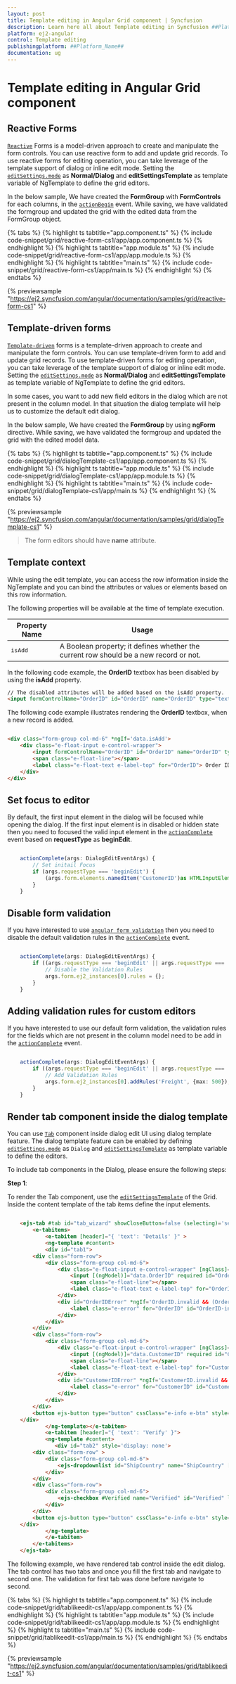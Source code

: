 ```yaml
---
layout: post
title: Template editing in Angular Grid component | Syncfusion
description: Learn here all about Template editing in Syncfusion ##Platform_Name## Grid component of Syncfusion Essential JS 2 and more.
platform: ej2-angular
control: Template editing 
publishingplatform: ##Platform_Name##
documentation: ug
---
```


# Template editing in Angular Grid component

## Reactive Forms

[`Reactive`](https://angular.io/guide/reactive-forms) Forms is a model-driven approach to create and manipulate the form controls. You can use reactive form to add and update grid records. To use reactive forms for editing operation, you can take leverage of the template support of dialog or inline edit mode. Setting the [`editSettings.mode`](https://ej2.syncfusion.com/angular/documentation/api/grid/editSettings/#mode) as **Normal/Dialog** and **editSettingsTemplate** as template variable of NgTemplate to define the grid editors.

In the below sample, We have created the **FormGroup** with **FormControls** for each columns, in the [`actionBegin`](https://ej2.syncfusion.com/angular/documentation/api/grid/#actionbegin)  event. While saving, we have validated the formgroup and updated the grid with the edited data from the FormGroup object.

{% tabs %}
{% highlight ts tabtitle="app.component.ts" %}
{% include code-snippet/grid/reactive-form-cs1/app/app.component.ts %}
{% endhighlight %}
{% highlight ts tabtitle="app.module.ts" %}
{% include code-snippet/grid/reactive-form-cs1/app/app.module.ts %}
{% endhighlight %}
{% highlight ts tabtitle="main.ts" %}
{% include code-snippet/grid/reactive-form-cs1/app/main.ts %}
{% endhighlight %}
{% endtabs %}
  
{% previewsample "https://ej2.syncfusion.com/angular/documentation/samples/grid/reactive-form-cs1" %}

## Template-driven forms

[`Template-driven`](https://angular.io/guide/forms#template-driven-forms) forms is a template-driven approach to create and manipulate the form controls. You can use template-driven form to add and update grid records. To use template-driven forms for editing operation, you can take leverage of the template support of dialog or inline edit mode. Setting the [`editSettings.mode`](https://ej2.syncfusion.com/angular/documentation/api/grid/editSettings/#mode) as **Normal/Dialog** and **editSettingsTemplate** as template variable of NgTemplate to define the grid editors.

In some cases, you want to add new field editors in the dialog which are not present in the column model. In that situation the dialog template will help us to customize the default edit dialog.

In the below sample, We have created the **FormGroup** by using **ngForm** directive. While saving, we have validated the formgroup and updated the grid with the edited model data.

{% tabs %}
{% highlight ts tabtitle="app.component.ts" %}
{% include code-snippet/grid/dialogTemplate-cs1/app/app.component.ts %}
{% endhighlight %}
{% highlight ts tabtitle="app.module.ts" %}
{% include code-snippet/grid/dialogTemplate-cs1/app/app.module.ts %}
{% endhighlight %}
{% highlight ts tabtitle="main.ts" %}
{% include code-snippet/grid/dialogTemplate-cs1/app/main.ts %}
{% endhighlight %}
{% endtabs %}
  
{% previewsample "https://ej2.syncfusion.com/angular/documentation/samples/grid/dialogTemplate-cs1" %}

> The form editors should have **name** attribute.

## Template context

While using the edit template, you can access the row information inside the NgTemplate and you can bind the attributes or values or elements based on this row information.

The following properties will be available at the time of template execution.

| Property Name | Usage |
|---------------|-------|
| <kbd>isAdd</kbd> | A Boolean property; it defines whether the current row should be a new record or not. |

In the following code example, the **OrderID** textbox has been disabled by using the **isAdd** property.

```html
// The disabled attributes will be added based on the isAdd property.
<input formControlName="OrderID" id="OrderID" name="OrderID" type="text" [attr.disabled]="!data.isAdd ? '' : null">

```

The following code example illustrates rendering the **OrderID** textbox, when a new record is added.

```html

<div class="form-group col-md-6" *ngIf='data.isAdd'>
    <div class="e-float-input e-control-wrapper">
        <input formControlName="OrderID" id="OrderID" name="OrderID" type="text" [attr.disabled]="!data.isAdd ? '' : null">
        <span class="e-float-line"></span>
        <label class="e-float-text e-label-top" for="OrderID"> Order ID</label>
    </div>
</div>

```

## Set focus to editor

By default, the first input element in the dialog will be focused while opening the dialog.
If the first input element is in disabled or hidden state then you need to focused the valid input element in the
[`actionComplete`](https://ej2.syncfusion.com/angular/documentation/api/grid/#actioncomplete)
event based on **requestType** as **beginEdit**.

```typescript

    actionComplete(args: DialogEditEventArgs) {
        // Set initail Focus
        if (args.requestType === 'beginEdit') {
            (args.form.elements.namedItem('CustomerID')as HTMLInputElement).focus();
        }
    }

```

## Disable form validation

If you have interested to use [`angular form validation`](https://angular.io/guide/form-validation) then you need to disable the default validation rules in  the [`actionComplete`](https://ej2.syncfusion.com/angular/documentation/api/grid/#actioncomplete) event.

```typescript

    actionComplete(args: DialogEditEventArgs) {
        if ((args.requestType === 'beginEdit' || args.requestType === 'add')) {
            // Disable the Validation Rules
            args.form.ej2_instances[0].rules = {};
        }
    }

```

## Adding validation rules for custom editors

If you have interested to use our default form validation, the validation rules for the fields which are not present in the column model need to be add in  the [`actionComplete`](https://ej2.syncfusion.com/angular/documentation/api/grid/#actioncomplete) event.

```typescript

    actionComplete(args: DialogEditEventArgs) {
        if ((args.requestType === 'beginEdit' || args.requestType === 'add')) {
            // Add Validation Rules
            args.form.ej2_instances[0].addRules('Freight', {max: 500});
        }
    }

```

## Render tab component inside the dialog template

You can use [`Tab`](../../../tab/index.html) component inside dialog edit UI using dialog template feature. The dialog template feature can be enabled by defining  [`editSettings.mode`](https://ej2.syncfusion.com/angular/documentation/api/grid/editSettings/#mode) as `Dialog` and [`editSettingsTemplate`](https://ej2.syncfusion.com/angular/documentation/api/grid/editSettings/#template) as template variable to define the editors.

To include tab components in the Dialog, please ensure the following steps:

**Step 1**:

To render the Tab component, use the [`editSettingsTemplate`](https://ej2.syncfusion.com/angular/documentation/api/grid/editSettings/#template) of the Grid. Inside the content template of the tab items define
the input elements.

```html

    <ejs-tab #tab id="tab_wizard" showCloseButton=false (selecting)='selecting($event)'>
        <e-tabitems>
            <e-tabitem [header]="{ 'text': 'Details' }" >
            <ng-template #content>
            <div id="tab1">
        <div class="form-row">
            <div class="form-group col-md-6">
                <div class="e-float-input e-control-wrapper" [ngClass]="{'e-error': OrderID.invalid && (OrderID.dirty || OrderID.touched)}">
                    <input [(ngModel)]="data.OrderID" required id="OrderID" name="OrderID" type="text" [attr.disabled]="!data.isAdd ? '' : null" #OrderID="ngModel">
                    <span class="e-float-line"></span>
                    <label class="e-float-text e-label-top" for="OrderID"> Order ID</label>
                </div>
                <div id="OrderIDError" *ngIf='OrderID.invalid && (OrderID.dirty || OrderID.touched)'>
                    <label class="e-error" for="OrderID" id="OrderID-info" style="display: block;">*Order ID is required</label>
                </div>
            </div>
        </div>
        <div class="form-row">
            <div class="form-group col-md-6">
                <div class="e-float-input e-control-wrapper" [ngClass]="{'e-error': CustomerID.invalid && (CustomerID.dirty || CustomerID.touched)}">
                    <input [(ngModel)]="data.CustomerID" required id="CustomerID" name="CustomerID" type="text" #CustomerID="ngModel">
                    <span class="e-float-line"></span>
                    <label class="e-float-text e-label-top" for="CustomerID">Customer Name</label>
                </div>
                <div id="CustomerIDError" *ngIf='CustomerID.invalid && (CustomerID.dirty || CustomerID.touched)'>
                    <label class="e-error" for="CustomerID" id="CustomerID-info" style="display: block;">*Customer Name is required</label>
                </div>
            </div>
        </div>
        <button ejs-button type="button" cssClass="e-info e-btn" style="float: right" (click)="nextBtn($event)" >next</button>
    </div>
            </ng-template></e-tabitem>
            <e-tabitem [header]="{ 'text': 'Verify' }">
            <ng-template #content>
               <div id="tab2" style='display: none'>
        <div class="form-row" >
            <div class="form-group col-md-6">
                <ejs-dropdownlist id="ShipCountry" name="ShipCountry" [(ngModel)]="data.ShipCountry" [dataSource]='shipCountryDistinctData' [fields]="{text: 'ShipCountry', value: 'ShipCountry' }" placeholder="Ship Country" popupHeight='300px' floatLabelType='Always'></ejs-dropdownlist>
            </div>
        </div>
        <div class="form-row">
            <div class="form-group col-md-6">
                <ejs-checkbox #Verified name="Verified" id="Verified" label="Verified" [checked]="data.Verified" ></ejs-checkbox>
            </div>
        </div>
        <button ejs-button type="button" cssClass="e-info e-btn" style="float: right" (click)='submitBtn($event)'>submit</button>
    </div>
            </ng-template>
            </e-tabitem>
        </e-tabitems>
    </ejs-tab>

```

The following example, we have rendered tab control inside the edit dialog. The tab control has two tabs and once you fill the first tab and navigate to second one. The validation for first tab was done before navigate to second.

{% tabs %}
{% highlight ts tabtitle="app.component.ts" %}
{% include code-snippet/grid/tablikeedit-cs1/app/app.component.ts %}
{% endhighlight %}
{% highlight ts tabtitle="app.module.ts" %}
{% include code-snippet/grid/tablikeedit-cs1/app/app.module.ts %}
{% endhighlight %}
{% highlight ts tabtitle="main.ts" %}
{% include code-snippet/grid/tablikeedit-cs1/app/main.ts %}
{% endhighlight %}
{% endtabs %}
  
{% previewsample "https://ej2.syncfusion.com/angular/documentation/samples/grid/tablikeedit-cs1" %}
